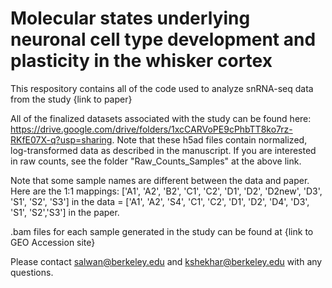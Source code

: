 # Molecular states underlying neuronal cell type development and plasticity in the whisker cortex


This respository contains all of the code used to analyze snRNA-seq data from the study {link to paper} 

All of the finalized datasets associated with the study can be found here: https://drive.google.com/drive/folders/1xcCARVoPE9cPhbTT8ko7rz-RKfE07X-q?usp=sharing. Note that these h5ad files contain normalized, log-transformed data as described in the manuscript. If you are interested in raw counts, see the folder "Raw_Counts_Samples" at the above link.

Note that some sample names are different between the data and paper. Here are the 1:1 mappings: ['A1', 'A2', 'B2', 'C1', 'C2', 'D1', 'D2', 'D2new', 'D3', 'S1', 'S2', 'S3'] in the data = ['A1', 'A2', 'S4', 'C1', 'C2', 'D1', 'D2', 'D4', 'D3', 'S1', 'S2','S3'] in the paper.

.bam files for each sample generated in the study can be found at {link to GEO Accession site}

Please contact salwan@berkeley.edu and kshekhar@berkeley.edu with any questions.
